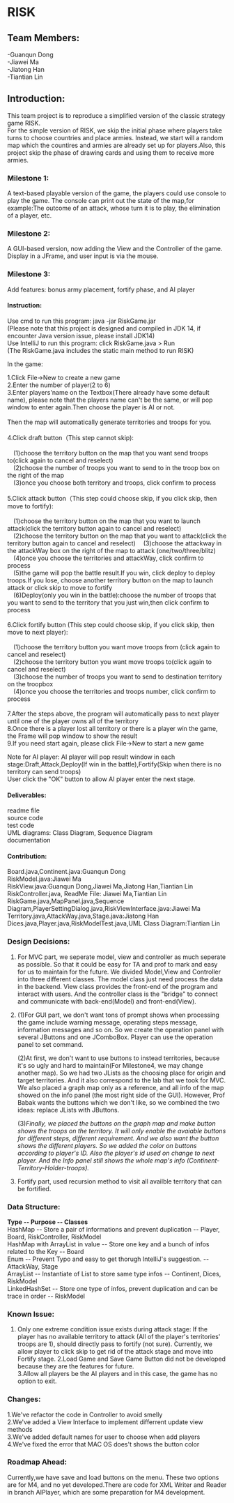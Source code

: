 # RISK

## Team Members:
-Guanqun Dong                                                          
-Jiawei Ma  
-Jiatong Han  
-Tiantian Lin  

## Introduction:
This team project is to reproduce a simplified version of the classic strategy game RISK.    
For the simple version of RISK, we skip the initial phase where players take turns to choose countries and place armies. Instead, we start will a random map which the countires and armies are already set up for players.Also, this project skip the phase of drawing cards and using them to receive more armies.  

### Milestone 1:  
A text-based playable version of the game, the players could use console to play the game. The console can print out the state of the map,for example:The outcome of an attack, whose turn it is to play, the elimination of a player, etc.     

### Milestone 2:     
A GUI-based version, now adding the View and the Controller of the game. Display in a JFrame, and user input is via the mouse. 

### Milestone 3:
Add features: bonus army placement, fortify phase, and AI player





#### Instruction:    
Use cmd  to run this program: java -jar RiskGame.jar      
(Please note that this project is designed and compiled in JDK 14, if encounter Java version issue, please install JDK14)    
Use IntelliJ to run this program: click RiskGame.java > Run    
(The RiskGame.java includes the static main method to run RISK)    
  
In the game:   

1.Click File->New to create a new game<br>
2.Enter the number of player(2 to 6)<br>
3.Enter players'name on the Textbox(There already have some default name), please note that the players name can't be the same, or will pop window to enter again.Then choose the player is AI or not.<br>     
Then the map will automatically generate territories and troops for you.<br>                                                              
4.Click draft button（This step cannot skip):<br>           
&emsp;(1)choose the territory button on the map that you want send troops to(click again to cancel and reselect)            
&emsp;(2)choose the number of troops you want to send to in the troop box on the right of the map                                     
&emsp;(3)once you choose both territory and troops, click confirm to process<br>   
5.Click attack button（This step could choose skip, if you click skip, then move to fortify):<br>         
&emsp;(1)choose the territory button on the map that you want to launch attack(click the territory button again to cancel and reselect)        
&emsp;(2)choose the territory button on the map that you want to attack(click the territory button again to cancel and reselect) &emsp;(3)choose the attackway in the attackWay box on the right of the map to attack (one/two/three/blitz)                           
&emsp;(4)once you choose the territories and attackWay, click confirm to process                                                       
&emsp;(5)the game will pop the battle result.If you win, click deploy to deploy troops.If you lose, choose another territory button on the map to launch attack or click skip to move to fortify                                                                     
&emsp;(6)Deploy(only you win in the battle):choose the number of troops that you want to send to the territory that you just win,then click confirm to process<br>      
6.Click fortify button (This step could choose skip, if you click skip, then move to next player):     <br>          
&emsp;(1)choose the territory button you want move troops from (click again to cancel and reselect)         
&emsp;(2)choose the territory button you want move troops to(click again to cancel and reselect)          
&emsp;(3)choose the number of troops you want to send to destination territory on the troopbox    
&emsp;(4)once you choose the territories and troops number, click confirm to process<br>       
7.After the steps above, the program will automatically pass to next player until one of the player owns all of the territory<br>
8.Once there is a player lost all territory or there is a player win the game, the Frame will pop window to show the result<br>
9.If you need start again, please click File->New to start a new game<br>

Note for AI player: AI player will pop result window in each stage:Draft,Attack,Deploy(If win in the battle),Fortify(Skip when there is no territory can send troops)        
User click the "OK" button to allow AI player enter the next stage.<br>



#### Deliverables:   
readme file         
source code                 
test code               
UML diagrams: Class Diagram, Sequence Diagram           
documentation           


#### Contribution: 
Board.java,Continent.java:Guanqun Dong                                  
RiskModel.java:Jiawei Ma                                 
RiskView.java:Guanqun Dong,Jiawei Ma,Jiatong Han,Tiantian Lin                                              
RiskController.java, ReadMe File: Jiawei Ma,Tiantian Lin                                    
RiskGame.java,MapPanel.java,Sequence Diagram,PlayerSettingDialog.java,RiskViewInterface.java:Jiawei Ma                                                                           
Territory.java,AttackWay.java,Stage.java:Jiatong Han                                                                    
Dices.java,Player.java,RiskModelTest.java,UML Class Diagram:Tiantian Lin                                                



### Design Decisions: 
1. For MVC part, we seperate model, view and controller as much seperate as possible. So that it could be easy for TA and prof to mark and easy for us to maintain for the future. We divided Model,View and Controller into three different classes. The model class just need process the data in the backend. View class provides the front-end of the program and interact with users. And the controller class is the "bridge" to connect and communicate with back-end(Model) and front-end(View).

2. (1)For GUI part, we don't want tons of prompt shows when processing the game include warning message, operating steps message, information messages and so on. So we create the operation panel with several JButtons and one JComboBox. Player can use the operation panel to set command. 

   (2)At first, we don't want to use buttons to instead territories, because it's so ugly and hard to maintain(For Milestone4, we may change another map). So we had two JLists as the choosing place for origin and target territories. And it also correspond to the lab that we took for MVC. We also placed a graph map only as a reference, and all info of the map showed on the info panel (the most right side of the GUI). However, Prof Babak wants the buttons which we don't like, so we combined the two ideas: replace JLists with JButtons. 

   (3)<i>Finally, we placed the buttons on the graph map and make button shows the troops on the territory. It will only enable the avaiable buttons for different steps, different requirement. And we also want the button shows the different players. So we added the color on buttons according to player's ID. Also the player's id used on change to next player. And the Info panel still shows the whole map's info (Continent-Territory-Holder-troops).</i>

3. Fortify part, used recursion method to visit all availble territory that can be fortified.

### Data Structure: 
<b>Type -- Purpose -- Classes </b><br>
HashMap -- Store a pair of informations and prevent duplication -- Player, Board, RiskController, RiskModel<br>
HashMap with ArrayList in value -- Store one key and a bunch of infos related to the Key -- Board<br>
Enum -- Prevent Typo and easy to get thorugh IntelliJ's suggestion. -- AttackWay, Stage<br>
ArrayList -- Instantiate of List to store same type infos -- Continent, Dices, RiskModel<br>
LinkedHashSet -- Store one type of infos, prevent duplication and can be trace in order -- RiskModel


### Known Issue:     
1. Only one extreme condition issue exists during attack stage: 
If the player has no available territory to attack (All of the player's territories' troops are 1), should directly pass to fortify (not sure). Currently, we allow player to click skip to get rid of the attack stage and move into Fortify stage.                                                                                                            2.Load Game and Save Game Button did not be developed because they are the features for future.                                                                 
3.Allow all players be the AI players and in this case, the game has no option to exit.                                                                                                                                  

### Changes:        
1.We've refactor the code in Controller to avoid smelly                                                  
2.We've added a View Interface to implement differrent update view methods                                     
3.We've added default names for user to choose when add players                                                               
4.We've fixed the error that MAC OS does't shows the button color                                                                

### Roadmap Ahead:                  
Currently,we have save and load buttons on the menu. These two options are for M4, and no yet developed.There are code for XML Writer and Reader in branch AIPlayer, which are some preparation for M4 development.





